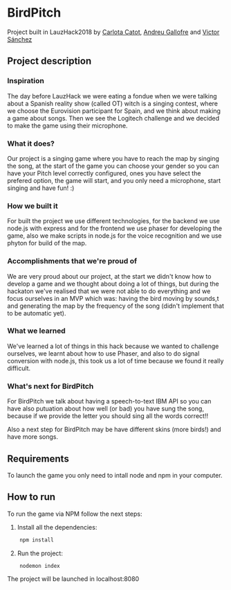 # BirdPitch

Project built in LauzHack2018 by [Carlota Catot](https://github.com/carlotacb), [Andreu Gallofre](https://github.com/atsuky) and [Victor Sánchez](https://github.com/sanchyy)

## Project description

### Inspiration

The day before LauzHack we were eating a fondue when we were talking about a Spanish reality show (called OT) witch is a singing contest, where we choose the Eurovision participant for Spain, and we think about making a game about songs. Then we see the Logitech challenge and we decided to make the game using their microphone.

### What it does?

Our project is a singing game where you have to reach the map by singing the song, at the start of the game you can choose your gender so you can have your Pitch level correctly configured, ones you have select the prefered option, the game will start, and you only need a microphone, start singing and have fun! :)

### How we built it

For built the project we use different technologies, for the backend we use node.js with express and for the frontend we use phaser for developing the game, also we make scripts in node.js for the voice recognition and we use phyton for build of the map.

### Accomplishments that we're proud of

We are very proud about our project, at the start we didn't know how to develop a game and we thought about doing a lot of things, but during the hackaton we've realised that we were not able to do everything and we focus ourselves in an MVP which was: having the bird moving by sounds,t and generating the map by the frequency of the song (didn't implement that to be automatic yet).

### What we learned

We've learned a lot of things in this hack because we wanted to challenge ourselves, we learnt about how to use Phaser, and also to do signal conversion with node.js, this took us a lot of time because we found it really difficult.


### What's next for BirdPitch

For BirdPitch we talk about having a speech-to-text IBM API so you can have also putuation about how well (or bad) you have sung the song, because if we provide the letter you should sing all the words correct!!

Also a next step for BirdPitch may be have different skins (more birds!) and have more songs.

## Requirements

To launch the game you only need to intall node and npm in your computer.

## How to run

To run the game via NPM follow the next steps:

1. Install all the dependencies:

```bash
    npm install
```

2. Run the project:

```bash
    nodemon index
```
The project will be launched in localhost:8080
